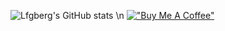 ![Lfgberg's GitHub stats](https://github-readme-stats.vercel.app/api?username=lfgberg&count_private=true&show_icons=true&theme=dracula)
\n
[!["Buy Me A Coffee"](https://www.buymeacoffee.com/assets/img/custom_images/orange_img.png)](https://www.buymeacoffee.com/lfgberg)
